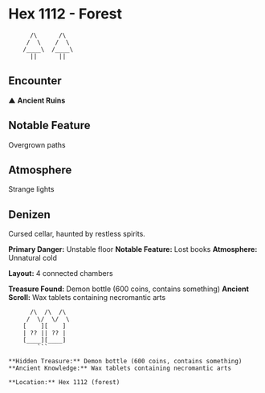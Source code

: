 # Hex 1112 - Forest
```
      /\      /\
     /  \    /  \
    /____\  /____\
      ||      ||
```

## Encounter

▲ **Ancient Ruins**

## Notable Feature

Overgrown paths

## Atmosphere

Strange lights

## Denizen

Cursed cellar, haunted by restless spirits.

**Primary Danger:** Unstable floor
**Notable Feature:** Lost books
**Atmosphere:** Unnatural cold

**Layout:** 4 connected chambers

**Treasure Found:** Demon bottle (600 coins, contains something)
**Ancient Scroll:** Wax tablets containing necromantic arts


```
      /\  /\  /\
     /  \/  \/  \
    [    ][    ]
    | ?? || ?? |
    [____][____]
        ```

**Hidden Treasure:** Demon bottle (600 coins, contains something)
**Ancient Knowledge:** Wax tablets containing necromantic arts

**Location:** Hex 1112 (forest)
